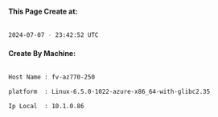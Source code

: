 
   
#### This Page Create at:

```bash

2024-07-07 - 23:42:52 UTC

```

#### Create By Machine:

```bash

Host Name : fv-az770-250

platform  : Linux-6.5.0-1022-azure-x86_64-with-glibc2.35

Ip Local  : 10.1.0.86

```

